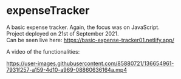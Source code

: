 # expenseTracker

A basic expense tracker. Again, the focus was on JavaScript. 
<br/>
Project deployed on 21st of September 2021. <br/>
Can be seen live here: https://basic-expense-tracker01.netlify.app/

A video of the functionalities:

https://user-images.githubusercontent.com/85880721/136654961-7931f257-a159-4d10-a969-08860636164a.mp4

